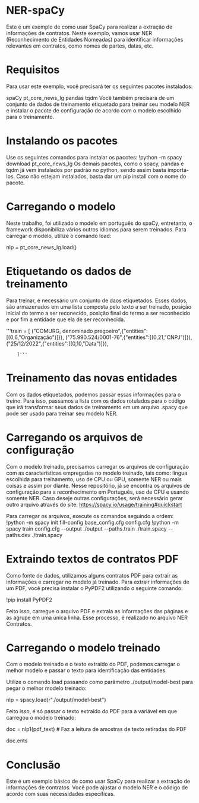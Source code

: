 # NER-spaCy
Este é um exemplo de como usar SpaCy para realizar a extração de informações de contratos. Neste exemplo, vamos usar NER (Reconhecimento de Entidades Nomeadas) para identificar informações relevantes em contratos, como nomes de partes, datas, etc.

# Requisitos
Para usar este exemplo, você precisará ter os seguintes pacotes instalados:

spaCy
pt_core_news_lg
pandas
tqdm
Você também precisará de um conjunto de dados de treinamento etiquetado para treinar seu modelo NER e instalar o pacote de configuração de acordo com o modelo escolhido para o treinamento.

# Instalando os pacotes
Use os seguintes comandos para instalar os pacotes:
!python -m spacy download pt_core_news_lg
Os demais pacotes, como o spacy, pandas e tqdm já vem instalados por padrão no python, sendo assim basta importá-los. Caso não estejam instalados, basta dar um pip install com o nome do pacote.

# Carregando o modelo 
Neste trabalho, foi utilizado o modelo em português do spaCy, entretanto, o framework disponibiliza vários outros idiomas para serem treinados.
Para carregar o modelo, utilize o comando load:

nlp = pt_core_news_lg.load()

# Etiquetando os dados de treinamento
Para treinar, é necessário um conjunto de daos etiquetados. Esses dados, são armazenados em uma lista composta pelo texto a ser treinado, posição inicial do termo a ser reconecido, posição final do termo a ser reconhecido e por fim a entidade que ela de ser reconhecida.

'''train = [
          ("COMURG, denominado pregoeiro",{"entities":[(0,6,"Organização")]}),
          ("75.990.524/0001-76",{"entities":[(0,21,"CNPJ")]}),
          ("25/12/2022",{"entities":[(0,10,"Data")]}),
          
        ]'''
# Treinamento das novas entidades

Com os dados etiquetados, podemos passar essas informações para o treino. Para isso, passamos a lista com os dados rotulados para o código que irá transformar seus dados de treinamento em um arquivo .spacy que pode ser usado para treinar seu modelo NER.

# Carregando os arquivos de configuração

Com o modelo treinado, precisamos carregar os arquivos de configuração com as características empregadas no modelo treinado, tais como: língua escolhida para treinamento, uso de CPU ou GPU, somente NER ou mais coisas e assim por diante.
Nesse repositório, já se encontra os arquivos de configuração para a reconhecimento em Português, uso de CPU e usando somente NER. Caso deseje outras configurações, será necessário gerar outro arquivo através do site: https://spacy.io/usage/training#quickstart

Para carregar os arquivos, execute os comandos seguindo a ordem:
!python -m spacy init fill-config base_config.cfg config.cfg
!python -m spacy train config.cfg --output ./output --paths.train ./train.spacy --paths.dev ./train.spacy

# Extraindo textos de contratos PDF 

Como fonte de dados, utilizamos alguns contratos PDF para extrair as informações e carregar no modelo já treinado.
Para extrair informações de um PDF, você precisa instalar o PyPDF2 utilizando o seguinte comando:

!pip install PyPDF2

Feito isso, carregue o arquivo PDF e extraia as informações das páginas e as agrupe em uma única linha. Esse processo, é realizado no arquivo NER Contratos.

# Carregando o modelo treinado

Com o modelo treinado e o texto extraído do PDF, podemos carregar o melhor modelo e passar o texto para identificação das entidades.

Utilize o comando load passando como parâmetro ./output/model-best para pegar o melhor modelo treinado:

nlp = spacy.load(r"./output/model-best")

Feito isso, é só passar o texto extraído do PDF para a variável em que carregou o modelo treinado:

doc = nlp1(pdf_text) # Faz a leitura de amostras de texto retiradas do PDF

doc.ents

# Conclusão
Este é um exemplo básico de como usar SpaCy para realizar a extração de informações de contratos. Você pode ajustar o modelo NER e o código de acordo com suas necessidades específicas.
